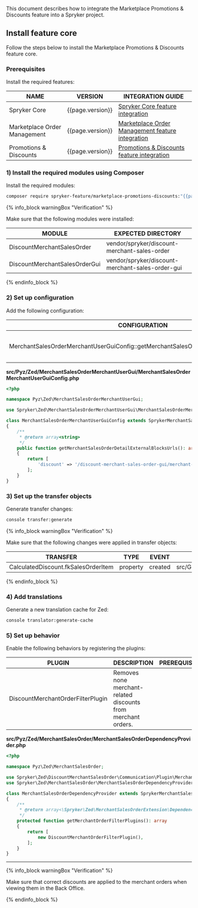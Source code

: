 

This document describes how to integrate the Marketplace Promotions & Discounts feature into a Spryker project.

## Install feature core

Follow the steps below to install the Marketplace Promotions & Discounts feature core.

### Prerequisites

Install the required features:

| NAME | VERSION | INTEGRATION GUIDE |
| - | - | - |
| Spryker Core                 | {{page.version}}   | [Spryker Core feature integration](/docs/pbc/all/miscellaneous/{{page.version}}/install-and-upgrade/install-features/install-the-spryker-core-feature.html) |
| Marketplace Order Management | {{page.version}} | [Marketplace Order Management feature integration](/docs/pbc/all/order-management-system/{{page.version}}/marketplace/install-features/install-the-marketplace-order-management-feature.html) |
| Promotions & Discounts       | {{page.version}}   | [Promotions & Discounts feature integration](https://github.com/spryker-feature/promotions-discounts) |

###  1) Install the required modules using Composer

Install the required modules:

```bash
composer require spryker-feature/marketplace-promotions-discounts:"{{page.version}}" --update-with-dependencies
```

{% info_block warningBox "Verification" %}

Make sure that the following modules were installed:

| MODULE | EXPECTED DIRECTORY |
| - | - |
| DiscountMerchantSalesOrder    | vendor/spryker/discount-merchant-sales-order     |
| DiscountMerchantSalesOrderGui | vendor/spryker/discount-merchant-sales-order-gui |

{% endinfo_block %}

### 2) Set up configuration

Add the following configuration:

| CONFIGURATION | SPECIFICATION | NAMESPACE |
| ------------- | ------------- | --------- |
| MerchantSalesOrderMerchantUserGuiConfig::getMerchantSalesOrderDetailExternalBlocksUrls()  | Introduces list of urls of order detail page configuration. | src/Pyz/Zed/MerchantSalesOrderMerchantUserGui/MerchantSalesOrderMerchantUserGuiConfig.php |

**src/Pyz/Zed/MerchantSalesOrderMerchantUserGui/MerchantSalesOrderMerchantUserGuiConfig.php**

```php
<?php

namespace Pyz\Zed\MerchantSalesOrderMerchantUserGui;

use Spryker\Zed\MerchantSalesOrderMerchantUserGui\MerchantSalesOrderMerchantUserGuiConfig as SprykerMerchantSalesOrderMerchantUserGuiConfig;

class MerchantSalesOrderMerchantUserGuiConfig extends SprykerMerchantSalesOrderMerchantUserGuiConfig
{
    /**
     * @return array<string>
     */
    public function getMerchantSalesOrderDetailExternalBlocksUrls(): array
    {
        return [
            'discount' => '/discount-merchant-sales-order-gui/merchant-sales-order/list',
        ];
    }
}
```

### 3) Set up the transfer objects

Generate transfer changes:

```bash
console transfer:generate
```

{% info_block warningBox "Verification" %}

Make sure that the following changes were applied in transfer objects:

| TRANSFER  | TYPE  | EVENT | PATH |
| - | - | - | - |
| CalculatedDiscount.fkSalesOrderItem | property | created | src/Generated/Shared/Transfer/CalculatedDiscountTransfer |

{% endinfo_block %}

### 4) Add translations

Generate a new translation cache for Zed:

```bash
console translator:generate-cache
```

### 5) Set up behavior

Enable the following behaviors by registering the plugins:

| PLUGIN | DESCRIPTION | PREREQUISITES | NAMESPACE |
| - | - | - | - |
| DiscountMerchantOrderFilterPlugin | Removes none merchant-related discounts from merchant orders. |           | Spryker\Zed\DiscountMerchantSalesOrder\Communication\Plugin |

**src/Pyz/Zed/MerchantSalesOrder/MerchantSalesOrderDependencyProvider.php**

```php
<?php

namespace Pyz\Zed\MerchantSalesOrder;

use Spryker\Zed\DiscountMerchantSalesOrder\Communication\Plugin\MerchantSalesOrder\DiscountMerchantOrderFilterPlugin;
use Spryker\Zed\MerchantSalesOrder\MerchantSalesOrderDependencyProvider as SprykerMerchantSalesOrderDependencyProvider;

class MerchantSalesOrderDependencyProvider extends SprykerMerchantSalesOrderDependencyProvider
{
    /**
     * @return array<\Spryker\Zed\MerchantSalesOrderExtension\Dependency\Plugin\MerchantOrderFilterPluginInterface>
     */
    protected function getMerchantOrderFilterPlugins(): array
    {
        return [
            new DiscountMerchantOrderFilterPlugin(),
        ];
    }
}
```

---


{% info_block warningBox "Verification" %}

Make sure that correct discounts are applied to the merchant orders when viewing them in the Back Office.

{% endinfo_block %}

